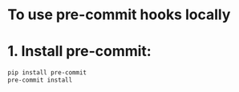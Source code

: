 # To use pre-commit hooks locally
# 1. Install pre-commit:

```bash
pip install pre-commit
pre-commit install
```
